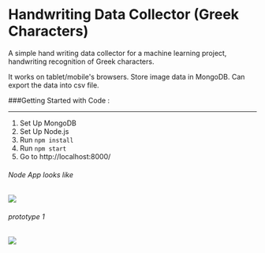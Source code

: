 # Handwriting Data Collector (Greek Characters) #

A simple hand writing data collector for a machine learning project, handwriting recognition of Greek characters. 

It works on tablet/mobile's browsers. Store image data in MongoDB. Can export the data into csv file. 

###Getting Started with Code  : 

*************************************************************************************************************
1.  Set Up MongoDB
1.  Set Up Node.js
1.  Run <code>npm install</code>
1.  Run <code>npm start</code>
1.  Go to http://localhost:8000/

###### Node App looks like
![](https://github.com/mliu639/HandWirtingDataCollector/blob/master/public/handwritingdatacollector.png)

###### prototype 1
![](https://github.com/mliu639/HandWirtingDataCollector/blob/master/protype1/prototype1.png)

